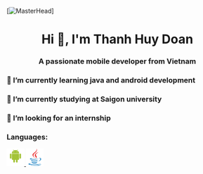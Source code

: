 [![MasterHead](https://1.bp.blogspot.com/-7A4WynwLsM...)]
<h1 align="center">Hi 👋, I'm Thanh Huy Doan</h1>
<h3 align="center">A passionate mobile developer from Vietnam</h3>

<h3 align="left">🌱 I’m currently learning java and android development
</h3>
<h3 align="left">🔭 I’m currently studying at Saigon university
</h3>
<h3 align="left">🤔 I’m looking for an internship
</h3>

<p align="left"></p>

<h3 align="left">Languages:</h3>
<p align="left"> <a href="https://developer.android.com" target="_blank" rel="noreferrer"> <img src="https://raw.githubusercontent.com/devicons/devicon/master/icons/android/android-original-wordmark.svg" alt="android" width="40" height="40"/> </a> <a href="https://www.java.com" target="_blank" rel="noreferrer"> <img src="https://raw.githubusercontent.com/devicons/devicon/master/icons/java/java-original.svg" alt="java" width="40" height="40"/> </a> </p>
